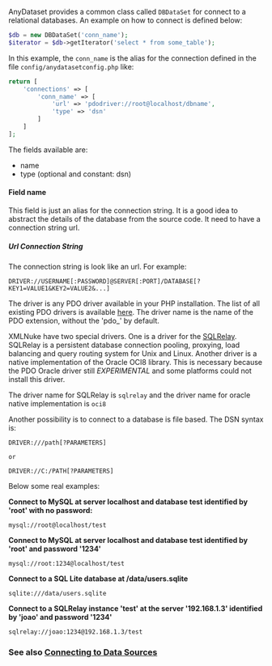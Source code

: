 AnyDataset provides a common class called `DBDataSet` for connect to a relational databases. An example on how to connect is defined below:

```php
$db = new DBDataSet('conn_name');
$iterator = $db->getIterator('select * from some_table');
```

In this example, the `conn_name` is the alias for the connection defined in the file `config/anydatasetconfig.php` like:

```php
return [
    'connections' => [
        'conn_name' => [
            'url' => 'pdodriver://root@localhost/dbname',
            'type' => 'dsn'
        ]
    ]
];
```

The fields available are:

* name
* type (optional and constant: dsn)

#### Field name

This field is just an alias for the connection string. It is a good idea to abstract the details of the database from the source code.
It need to have a connection string url.

##### Url Connection String

The connection string is look like an url. For example:

```url
DRIVER://USERNAME[:PASSWORD]@SERVER[:PORT]/DATABASE[?KEY1=VALUE1&KEY2=VALUE2&...]
```

The driver is any PDO driver available in your PHP installation. The list of all existing PDO drivers is available [here](http://www.php.net/manual/pdo.drivers.php). The driver name is the name of the PDO extension, without the 'pdo_' by default.

XMLNuke have two special drivers. One is a driver for the [SQLRelay](http://sqlrelay.sourceforge.net/). SQLRelay is a persistent database connection pooling, proxying, load balancing and query routing system for Unix and Linux. Another driver is a native implementation of the Oracle OCI8 library. This is necessary because the PDO Oracle driver still *EXPERIMENTAL* and some platforms could not install this driver.

The driver name for SQLRelay is `sqlrelay` and the driver name for oracle native implementation is `oci8`

Another possibility is to connect to a database is file based. The DSN syntax is:

```url
DRIVER:///path[?PARAMETERS]

or

DRIVER://C:/PATH[?PARAMETERS]
```

Below some real examples:

**Connect to MySQL at server localhost and database test identified by 'root' with no password:**

```url
mysql://root@localhost/test
```

**Connect to MySQL at server localhost and database test identified by 'root' and password '1234'**

```url
mysql://root:1234@localhost/test
```

**Connect to a SQL Lite database at /data/users.sqlite**

```url
sqlite:///data/users.sqlite
```

**Connect to a SQLRelay instance 'test' at the server '192.168.1.3' identified by 'joao' and password '1234'**

```url
sqlrelay://joao:1234@192.168.1.3/test
```




### See also [Connecting to Data Sources](Connecting-to-Data-Sources.md)

